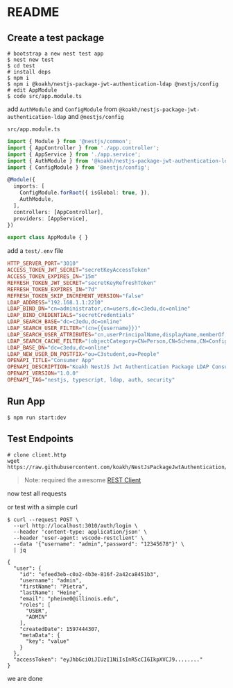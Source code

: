 # README

## Create a test package

```shell
# bootstrap a new nest test app
$ nest new test
$ cd test
# install deps
$ npm i
$ npm i @koakh/nestjs-package-jwt-authentication-ldap @nestjs/config
# edit AppModule
$ code src/app.module.ts
```

add `AuthModule` and `ConfigModule` from `@koakh/nestjs-package-jwt-authentication-ldap` and `@nestjs/config`

`src/app.module.ts`

```typescript
import { Module } from '@nestjs/common';
import { AppController } from './app.controller';
import { AppService } from './app.service';
import { AuthModule } from '@koakh/nestjs-package-jwt-authentication-ldap';
import { ConfigModule } from '@nestjs/config';

@Module({
  imports: [
    ConfigModule.forRoot({ isGlobal: true, }),
    AuthModule,
  ],
  controllers: [AppController],
  providers: [AppService],
})

export class AppModule { }
```

add a `test/.env` file

```conf
HTTP_SERVER_PORT="3010"
ACCESS_TOKEN_JWT_SECRET="secretKeyAccessToken"
ACCESS_TOKEN_EXPIRES_IN="15m"
REFRESH_TOKEN_JWT_SECRET="secretKeyRefreshToken"
REFRESH_TOKEN_EXPIRES_IN="7d"
REFRESH_TOKEN_SKIP_INCREMENT_VERSION="false"
LDAP_ADDRESS="192.168.1.1:2210"
LDAP_BIND_DN="cn=administrator,cn=users,dc=c3edu,dc=online"
LDAP_BIND_CREDENTIALS="secretCredentials"
LDAP_SEARCH_BASE="dc=c3edu,dc=online"
LDAP_SEARCH_USER_FILTER="(cn={{username}})"
LDAP_SEARCH_USER_ATTRIBUTES="cn,userPrincipalName,displayName,memberOf,userAccountControl,objectCategory,mail,lastLogonTimestamp,gender,C3UserRole,dateOfBirth,studentID,telephoneNumber"
LDAP_SEARCH_CACHE_FILTER="(objectCategory=CN=Person,CN=Schema,CN=Configuration,DC=c3edu,DC=online)"
LDAP_BASE_DN="dc=c3edu,dc=online"
LDAP_NEW_USER_DN_POSTFIX="ou=C3student,ou=People"
OPENAPI_TITLE="Consumer App"
OPENAPI_DESCRIPTION="Koakh NestJS Jwt Authentication Package LDAP Consumer App"
OPENAPI_VERSION="1.0.0"
OPENAPI_TAG="nestjs, typescript, ldap, auth, security"
```

## Run App

```shell
$ npm run start:dev
```

## Test Endpoints

```shell
# clone client.http
wget https://raw.githubusercontent.com/koakh/NestJsPackageJwtAuthentication/main/client.http
```

> Note: required the awesome [REST Client](https://marketplace.visualstudio.com/items?itemName=humao.rest-client)

now test all requests

or test with a simple curl

```shell
$ curl --request POST \
  --url http://localhost:3010/auth/login \
  --header 'content-type: application/json' \
  --header 'user-agent: vscode-restclient' \
  --data '{"username": "admin","password": "12345678"}' \
  | jq

{
  "user": {
    "id": "efeed3eb-c0a2-4b3e-816f-2a42ca8451b3",
    "username": "admin",
    "firstName": "Pietra",
    "lastName": "Heine",
    "email": "pheine0@illinois.edu",
    "roles": [
      "USER",
      "ADMIN"
    ],
    "createdDate": 1597444307,
    "metaData": {
      "key": "value"
    }
  },
  "accessToken": "eyJhbGciOiJIUzI1NiIsInR5cCI6IkpXVCJ9........"
}
```

we are done